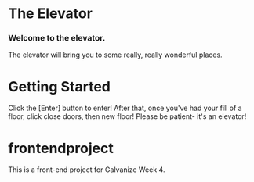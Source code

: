 # The Elevator
### Welcome to the elevator.

The elevator will bring you to some really, really wonderful places. 

# Getting Started
Click the [Enter] button to enter! After that, once you've had your fill of a floor, click close doors, then new floor!
Please be patient- it's an elevator!




# frontendproject
 This is a front-end project for Galvanize Week 4.
